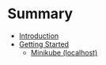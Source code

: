 # Summary

* [Introduction](README.md)
* [Getting Started](chapter1.md)
  * [Minikube \(localhost\)](chapter1/minikube-localhost.md)

